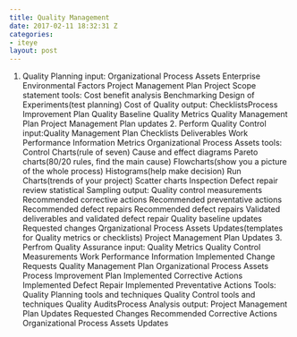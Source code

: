 ```yaml
---
title: Quality Management
date: 2017-02-11 18:32:31 Z
categories:
- iteye
layout: post
---
```


1. Quality Planning input: Organizational Process Assets Enterprise Environmental Factors Project Management Plan Project Scope statement tools: Cost benefit analysis Benchmarking Design of Experiments(test planning) Cost of Quality output: ChecklistsProcess Improvement Plan Quality Baseline Quality Metrics Quality Management Plan Project Management Plan updates 2. Perform Quality Control input:Quality Management Plan Checklists Deliverables Work Performance Information Metrics Organizational Process Assets tools: Control Charts(rule of seven) Cause and effect diagrams Pareto charts(80/20 rules, find the main cause) Flowcharts(show you a picture of the whole process) Histograms(help make decision) Run Charts(trends of your project) Scatter charts Inspection Defect repair review statistical Sampling output: Quality control measurements Recommended corrective actions Recommended preventative actions Recommended defect repairs Recommended defect repairs Validated deliverables and validated defect repair Quality baseline updates Requested changes Qrganizational Process Assets Updates(templates for Quality metrics or checklists) Project Management Plan Updates 3. Perfrom Quality Assurance input: Quality Metrics Quality Control Measurements Work Performance Information Implemented Change Requests Quality Management Plan Organizational Process Assets Process Improvement Plan Implemented Corrective Actions Implemented Defect Repair Implemented Preventative Actions Tools: Quality Planning tools and techniques Quality Control tools and techniques Quality AuditsProcess Analysis output: Project Management Plan Updates Requested Changes Recommended Corrective Actions Organizational Process Assets Updates